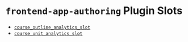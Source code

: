 # `frontend-app-authoring` Plugin Slots

* [`course_outline_analytics_slot`](./CourseOutlineAnalyticsSlot/)
* [`course_unit_analytics_slot`](./CourseUnitAnalyticsSlot/)

